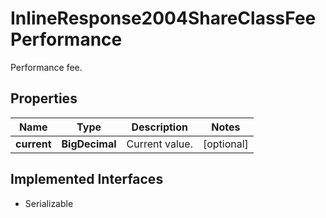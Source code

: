 

# InlineResponse2004ShareClassFeePerformance

Performance fee.

## Properties

Name | Type | Description | Notes
------------ | ------------- | ------------- | -------------
**current** | **BigDecimal** | Current value. |  [optional]


## Implemented Interfaces

* Serializable


